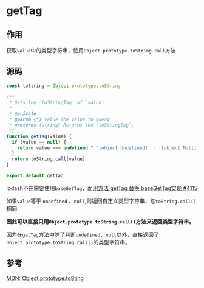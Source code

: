 # getTag

## 作用

获取`value`中的类型字符串，使用`Object.prototype.toString.call`方法

## 源码

```js
const toString = Object.prototype.toString

/**
 * Gets the `toStringTag` of `value`.
 *
 * @private
 * @param {*} value The value to query.
 * @returns {string} Returns the `toStringTag`.
 */
function getTag(value) {
  if (value == null) {
    return value === undefined ? '[object Undefined]' : '[object Null]'
  }
  return toString.call(value)
}

export default getTag
```

lodash不在需要使用`baseGetTag`，而[用方法 getTag 替换 baseGetTag实现 #4115](https://github.com/lodash/lodash/pull/4115)

如果`value`等于 `undefined` 、`null`,则返回自定义类型字符串，与`toString.call()`相同

**因此可以直接只用`Object.prototype.toString.call()`方法来返回类型字符串。**

因为在`getTag`方法中除了判断`undefined`、`null`以外，直接返回了`Object.prototype.toString.call()`的类型字符串。

## 参考

[MDN: Object.prototype.toSting](https://developer.mozilla.org/zh-CN/docs/Web/JavaScript/Reference/Global_Objects/Object/toString)